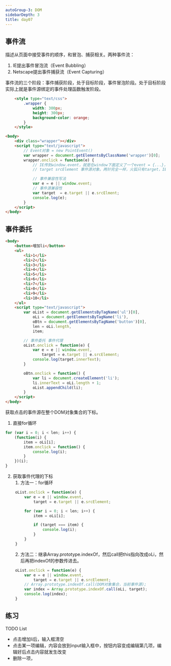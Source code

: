 ```yaml
---
autoGroup-3: DOM
sidebarDepth: 3
title: day07
---
```


## 事件流
描述从页面中接受事件的顺序，和冒泡、捕获相关。两种事件流：   
1. IE提出事件冒泡流（Event Bubbling）
2. Netscape提出事件捕获流（Event Capturing）

事件流的三个阶段：事件捕获阶段，处于目标阶段，事件冒泡阶段。处于目标阶段实际上就是事件源绑定的事件处理函数触发阶段。
```html
    <style type="text/css">
        .wrapper {
            width: 300px;
            height: 300px;
            background-color: orange;
        }
    </style>

<body>
    <div class="wrapper"></div>
    <script type="text/javascript">
        // Event对象 = new PointEvent()
        var wrapper = document.getElementsByClassName('wrapper')[0];
        wrapper.onclick = function(e) {
            // IE传到window.event，就是在window下面定义了一个event = {...}，把e中的所有属性都传给event
            // target srcElement 事件源对象。两针完全一样，火狐只有target，IE只有srcElement。

            // 事件兼容性写法
            var e = e || window.event;
            // 事件源兼容性
            var target  = e.target || e.srcElment;
            console.log(e);
        }
    </script>
</body>
```

## 事件委托
```html
<body>
    <button>增加li</button>
    <ul>
        <li>1</li>
        <li>2</li>
        <li>3</li>
        <li>4</li>
        <li>5</li>
        <li>6</li>
        <li>7</li>
        <li>8</li>
        <li>9</li>
        <li>10</li>
    </ul>
    <script type="text/javascript">
        var oList = document.getElementsByTagName('ul')[0],
            oLi = document.getElementsByTagName('li'),
            oBtn = document.getElementsByTagName('button')[0],
            len = oLi.length,
            item;

        // 事件委托 事件代理
        oList.onclick = function(e) {
            var e = e || window.event,
                target = e.target || e.srcElement;
            console.log(target.innerText);
        }

        oBtn.onclick = function() {
            var li = document.createElement('li');
            li.innerText = oLi.length + 1;
            oList.appendChild(li);
        }
    </script>
</body>
```
获取点击的事件源在整个DOM对象集合的下标。   
1. 直接for循环
```js
for (var i = 0; i < len; i++) {
    (function(i) {
        item = oLi[i];
        item.onclick = function() {
            console.log(i);
        }
    })(i);
}
```
2. 获取事件代理的下标
   1. 方法一：for循环
   ```js
    oList.onclick = function(e) {
        var e = e || window.event,
            target = e.target || e.srcElement;

        for (var i = 0; i < len; i++) {
            item = oLi[i];

            if (target === item) {
                console.log(i);
            }
        }
    }
   ```
   2. 方法二：继承Array.prototype.indexOf，然后call把this指向改成oLi，然后再把indexOf的参数传进去。
   ```js
    oList.onclick = function(e) {
        var e = e || window.event,
            target = e.target || e.srcElement;
        // Array.prototype.indexOf.call(DOM对象集合，当前事件源);
        var index = Array.prototype.indexOf.call(oLi, target);
        console.log(index);
    }
   ```

## 练习
TODO List
- 点击增加li后，输入框清空
- 点击某一项编辑，内容会放到input输入框中，按钮内容变成编辑第几项，编辑好后点击内容就发生改变
- 删除一项，

